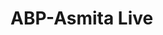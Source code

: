 

<html>
<head>

<title>videojs-contrib-hls embed</title>
  
  <!--

  Uses the latest versions of video.js and videojs-http-streaming.

  To use specific versions, please change the URLs to the form:

  <link href="https://unpkg.com/video.js@6.7.1/dist/video-js.css" rel="stylesheet">
  <script src="https://unpkg.com/video.js@6.7.1/dist/video.js"></script>
  <script src="https://unpkg.com/@videojs/http-streaming@0.9.0/dist/videojs-http-streaming.js"></script>

  -->

  <link href="https://unpkg.com/video.js/dist/video-js.css" rel="stylesheet">
</head>
<body>
  <h1>ABP-Asmita Live</h1>

  <video-js id="my_video_1" class="vjs-default-skin" controls preload="auto" width="640" height="268">
    <source src="https://hls_live_asmita-i.akamaihd.net/hls/live/582529/abpasmita/master.m3u8"application/x-mpegURL">
  </video-js>
  
  <script src="https://unpkg.com/video.js/dist/video.js"></script>
  <script src="https://unpkg.com/@videojs/http-streaming/dist/videojs-http-streaming.js"></script>
  
  <script>
    var player = videojs('my_video_1');
  </script>
  
</body>
</html>

